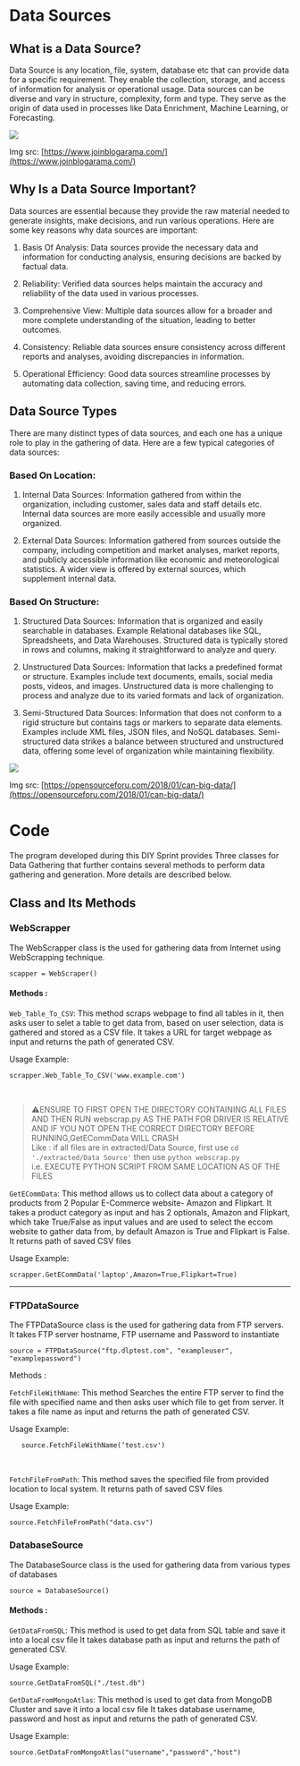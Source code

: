 # Data Sources


## What is a Data Source?

Data Source is any location, file, system, database etc that can provide data for a specific requirement. They enable the collection, storage, and access of information for analysis or operational usage. Data sources can be diverse and vary in structure, complexity, form and type. They serve as the origin of data used in processes like Data Enrichment, Machine Learning, or Forecasting.

![](https://lh7-rt.googleusercontent.com/docsz/AD_4nXfXZLIftwuh5nYnchpf8Wayeyc_UsoSYGD-ysC2MWEwLPXKc_xbuIW3Or4YM7FW3Aek_D7FFz-Vb-ggODAsbrKTT2pJEzyPlkMKvKsnSdYUSyFE_ggtVEBWYpfEpsW_n_YnywOfVFKDlkil2T76jVImT4DQ?key=BVxHPz3ZOVW22nPAYBM1eQ)

Img src: [https://www.joinblogarama.com/](https://www.joinblogarama.com/)

  
## Why Is a Data Source Important?

Data sources are essential because they provide the raw material needed to generate insights, make decisions, and run various operations. Here are some key reasons why data sources are important:

1.  Basis Of Analysis: Data sources provide the necessary data and information for conducting analysis, ensuring decisions are backed by factual data.
    
2.  Reliability: Verified data sources helps maintain the accuracy and reliability of the data used in various processes.
    
3.  Comprehensive View: Multiple data sources allow for a broader and more complete understanding of the situation, leading to better outcomes.
    
4.  Consistency: Reliable data sources ensure consistency across different reports and analyses, avoiding discrepancies in information.
    
5.  Operational Efficiency: Good data sources streamline processes by automating data collection, saving time, and reducing errors.
    

  

## Data Source Types

There are many distinct types of data sources, and each one has a unique role to play in the gathering of data. Here are a few typical categories of data sources:

  

### Based On Location:

1.  Internal Data Sources: Information gathered from within the organization, including customer, sales data and staff details etc. Internal data sources are more easily accessible and usually more organized.
    
2.  External Data Sources: Information gathered from sources outside the company, including competition and market analyses, market reports, and publicly accessible information like economic and meteorological statistics. A wider view is offered by external sources, which supplement internal data.
    

  

### Based On Structure:

1.  Structured Data Sources: Information that is organized and easily searchable in databases. Example Relational databases like SQL, Spreadsheets, and Data Warehouses. Structured data is typically stored in rows and columns, making it straightforward to analyze and query.
    
2.  Unstructured Data Sources: Information that lacks a predefined format or structure. Examples include text documents, emails, social media posts, videos, and images. Unstructured data is more challenging to process and analyze due to its varied formats and lack of organization.
    
3.  Semi-Structured Data Sources: Information that does not conform to a rigid structure but contains tags or markers to separate data elements. Examples include XML files, JSON files, and NoSQL databases. Semi-structured data strikes a balance between structured and unstructured data, offering some level of organization while maintaining flexibility.
    

![](https://lh7-rt.googleusercontent.com/docsz/AD_4nXflUekfznZHOzPekTJSFWZgs_LgQw0D43DyjsKvKCFwajB9wFpP9WbMUmxI-bTdfhpMsWhpT6fJoeMJWzteleCy5rLxLrqRZysYbKZel20RNepNk-OEeg50NDn94kTgfeoRtsQUNLJ2mJzFUbnCUBeyAaLZ?key=BVxHPz3ZOVW22nPAYBM1eQ)

Img src: [https://opensourceforu.com/2018/01/can-big-data/](https://opensourceforu.com/2018/01/can-big-data/)

# Code

The program developed during this DIY Sprint provides Three classes for Data Gathering that further contains several methods to perform data gathering and generation. More details are described below.
  

## Class and Its Methods

### WebScrapper
The WebScrapper class is the used for gathering data from Internet using WebScrapping technique.

    scapper = WebScraper()
  

#### Methods :
 `Web_Table_To_CSV`: This method scraps webpage to find all tables in it, then asks user to selet a table to get data from, based on user selection, data is gathered and stored as a CSV file.
It takes a URL for target webpage as input and returns the path of generated CSV.

Usage Example:

    scrapper.Web_Table_To_CSV('www.example.com')
<br/>

> ⚠️ENSURE TO FIRST OPEN THE DIRECTORY CONTAINING ALL FILES AND THEN RUN webscrap.py AS THE PATH FOR DRIVER IS RELATIVE AND IF YOU NOT OPEN THE CORRECT DIRECTORY BEFORE RUNNING,GetECommData WILL CRASH <br/> Like : if all files are in extracted/Data Source, first use `cd './extracted/Data Source'` then use ```python webscrap.py```<br/> i.e. EXECUTE PYTHON SCRIPT FROM SAME LOCATION AS OF THE FILES

 `GetECommData`: This method allows us to collect data about a category of products from 2 Popular E-Commerce website- Amazon and Flipkart.
It takes a product category as input and has 2 optionals, Amazon and Flipkart, which take True/False as input values and are used to select the eccom website to gather data from, by default Amazon is True and Flipkart is False.
It returns path of saved CSV files

Usage Example:

    scrapper.GetECommData('laptop',Amazon=True,Flipkart=True)

  
  ---

### FTPDataSource
The FTPDataSource class is the used for gathering data from FTP servers. It takes FTP server hostname, FTP username and Password to instantiate

    source = FTPDataSource("ftp.dlptest.com", "exampleuser",  "examplepassword")

  

Methods :

 `FetchFileWithName`: This method Searches the entire FTP server to find the file with specified name and then asks user which file to get from server.
    It takes a file name as input and returns the path of generated CSV.
    
Usage Example:
 

       source.FetchFileWithName(‘test.csv')
  <br/>
  
`FetchFileFromPath`: This method saves the specified file from provided location to local system.
It returns path of saved CSV files

Usage Example:

    source.FetchFileFromPath("data.csv")

  

### DatabaseSource
The DatabaseSource class is the used for gathering data from various types of databases

  

    source = DatabaseSource()

  

#### Methods :

 `GetDataFromSQL`: This method is used to get data from SQL table and save it into a local csv file
 It takes database path as input and returns the path of generated CSV.

Usage Example:

    source.GetDataFromSQL("./test.db")

  
  

 `GetDataFromMongoAtlas`: This method is used to get data from MongoDB Cluster and save it into a local csv file
It takes database username, password and host as input and returns the path of generated CSV.

Usage Example:

    source.GetDataFromMongoAtlas("username","password","host")

